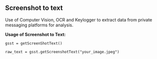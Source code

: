 ## **Screenshot to text**

Use of Computer Vision, OCR and Keylogger to extract data from private messaging platforms for analysis.


**Usage of Screenshot to Text:**

`gsst = getScreenShotText()`

`raw_text = gsst.getScreenshotText("your_image.jpeg")`


